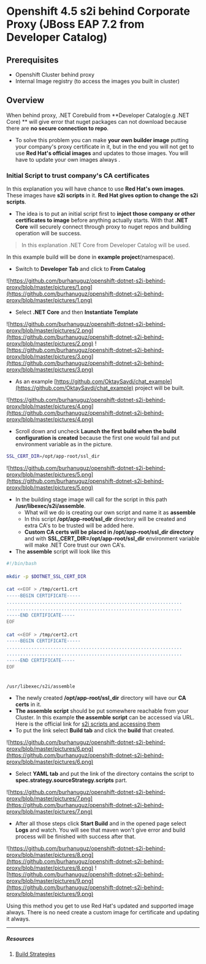# Openshift 4.5 s2i behind Corporate Proxy (JBoss EAP 7.2 from Developer Catalog)

## Prerequisites
- Openshift Cluster behind proxy
- Internal Image registry (to access the images you built in cluster)

## Overview
When behind proxy, .NET Corebuild from **Developer Catalog(e.g .NET Core) ** will give error that nuget packages can not download because there are **no secure connection to repo**. 
- To solve this problem you can make **your own builder image** putting your company's proxy certificate in it, but in the end you will not get to use **Red Hat's official images** and updates to those images. You will have to update your own images always . 

### Initial Script to trust company's CA certificates
In this explanation you will have chance to use **Red Hat's own images**. These images have **s2i scripts** in it. **Red Hat gives option to change the s2i scripts**. 
- The idea is to put an initial script first to **inject those company or other certificates to image** before anything actually starts. With that **.NET Core** will securely connect through proxy to nuget repos and building operation will be success.

> In this explanation .NET Core from Developer Catalog will be used.
 
 In this example build will be done in **example project**(namespace).
 - Switch to **Developer Tab** and click to **From Catalog**
 
 ![https://github.com/burhanuguz/openshift-dotnet-s2i-behind-proxy/blob/master/pictures/1.png](https://github.com/burhanuguz/openshift-dotnet-s2i-behind-proxy/blob/master/pictures/1.png)
 - Select **.NET Core** and then **Instantiate Template**
 
 ![https://github.com/burhanuguz/openshift-dotnet-s2i-behind-proxy/blob/master/pictures/2.png](https://github.com/burhanuguz/openshift-dotnet-s2i-behind-proxy/blob/master/pictures/2.png)
 ![https://github.com/burhanuguz/openshift-dotnet-s2i-behind-proxy/blob/master/pictures/3.png](https://github.com/burhanuguz/openshift-dotnet-s2i-behind-proxy/blob/master/pictures/3.png)
 - As an example [https://github.com/OktaySavdi/chat_example](https://github.com/OktaySavdi/chat_example) project will be built.
 
![https://github.com/burhanuguz/openshift-dotnet-s2i-behind-proxy/blob/master/pictures/4.png](https://github.com/burhanuguz/openshift-dotnet-s2i-behind-proxy/blob/master/pictures/4.png)
- Scroll down and uncheck **Launch the first build when the build configuration is created** because the first one would fail and put environment variable as in the picture.

```bash
SSL_CERT_DIR=/opt/app-root/ssl_dir
```
![https://github.com/burhanuguz/openshift-dotnet-s2i-behind-proxy/blob/master/pictures/5.png](https://github.com/burhanuguz/openshift-dotnet-s2i-behind-proxy/blob/master/pictures/5.png)
- In the building stage image will call for the script in this path **/usr/libexec/s2i/assemble**. 
  - What will we do is creating our own script and name it as **assemble**
  - In this script **/opt/app-root/ssl_dir** directory will be created and extra CA's to be trusted will be added here.
  - **Custom CA certs will be placed in /opt/app-root/ssl_dir directory** and with **SSL_CERT_DIR=/opt/app-root/ssl_dir** environment variable will make .NET Core trust our own CA's.
- The **assemble** script will look like this

```bash
#!/bin/bash

mkdir -p $DOTNET_SSL_CERT_DIR

cat <<EOF > /tmp/cert1.crt
-----BEGIN CERTIFICATE-----
................................................................
................................................................
-----END CERTIFICATE-----
EOF

cat <<EOF > /tmp/cert2.crt
-----BEGIN CERTIFICATE-----
................................................................
................................................................
-----END CERTIFICATE-----
EOF


/usr/libexec/s2i/assemble
```
- The newly created **/opt/app-root/ssl_dir** directory will have our **CA certs** in it.
- **The assemble script** should be put somewhere reachable from your Cluster. In this example **the assemble script** can be accessed via URL. Here is the official link for [s2i scripts and accessing them](https://docs.openshift.com/container-platform/4.5/builds/build-strategies.html#images-create-s2i-scripts_build-strategies)
- To put the link select **Build tab** and click the **build** that created.

![https://github.com/burhanuguz/openshift-dotnet-s2i-behind-proxy/blob/master/pictures/6.png](https://github.com/burhanuguz/openshift-dotnet-s2i-behind-proxy/blob/master/pictures/6.png) 
- Select **YAML tab** and put the link of the directory contains the script to **spec.strategy.sourceStrategy.scripts** part.
 
 ![https://github.com/burhanuguz/openshift-dotnet-s2i-behind-proxy/blob/master/pictures/7.png](https://github.com/burhanuguz/openshift-dotnet-s2i-behind-proxy/blob/master/pictures/7.png)
- After all those steps click **Start Build** and in the opened page select **Logs** and watch. You will see that maven won't give error and build process will be finished with success after that.
 
 ![https://github.com/burhanuguz/openshift-dotnet-s2i-behind-proxy/blob/master/pictures/8.png](https://github.com/burhanuguz/openshift-dotnet-s2i-behind-proxy/blob/master/pictures/8.png)
 ![https://github.com/burhanuguz/openshift-dotnet-s2i-behind-proxy/blob/master/pictures/9.png](https://github.com/burhanuguz/openshift-dotnet-s2i-behind-proxy/blob/master/pictures/9.png)


Using this method you get to use Red Hat's updated and supported image always. There is no need create a custom image for certificate and updating it always.

---
##### Resources
1. [Build Strategies](https://docs.openshift.com/container-platform/4.5/builds/build-strategies.html)

